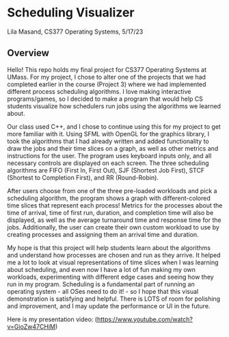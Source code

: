 # Scheduling Visualizer
Lila Masand, CS377 Operating Systems, 5/17/23

## Overview

Hello! This repo holds my final project for CS377 Operating Systems at UMass. For my project, 
I chose to alter one of the projects that we had completed earlier in the course (Project 3)
where we had implemented different process scheduling algorithms. I love making interactive
programs/games, so I decided to make a program that would help CS students visualize how
schedulers run jobs using the algorithms we learned about. 

Our class used C++, and I chose to continue using this for my project to get more familiar with
it. Using SFML with OpenGL for the graphics library, I took the algorithms that I had already 
written and added functionality to draw the jobs and their time slices on a graph, as well as 
other metrics and instructions for the user. The program uses keyboard inputs only, and all 
necessary controls are displayed on each screen. The three scheduling algorithms are FIFO 
(First In, First Out), SJF (Shortest Job First), STCF (Shortest to Completion First), and 
RR (Round-Robin).

After users choose from one of the three pre-loaded workloads and pick a scheduling algorithm,
the program shows a graph with different-colored time slices that represent each process!
Metrics for the processes about the time of arrival, time of first run, duration, and completion
time will also be displayed, as well as the average turnaround time and response time for the
jobs. Additionally, the user can create their own custom workload to use by creating processes
and assigning them an arrival time and duration.

My hope is that this project will help students learn about the algorithms and understand how
processes are chosen and run as they arrive. It helped me a lot to look at visual representations
of time slices when I was learning about scheduling, and even now I have a lot of fun making my
own workloads, experimenting with different edge cases and seeing how they run in my program.
Scheduling is a fundamental part of running an operating system - all OSes need to do it! - so
I hope that this visual demonstration is satisfying and helpful. There is LOTS of room for
polishing and improvement, and I may update the performance or UI in the future.

Here is my presentation video: (https://www.youtube.com/watch?v=GioZw47CHiM)
